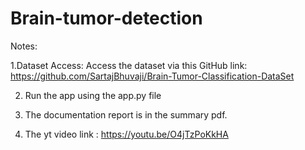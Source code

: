 # Brain-tumor-detection


Notes:

1.Dataset Access:
Access the dataset via this GitHub link: https://github.com/SartajBhuvaji/Brain-Tumor-Classification-DataSet

2. Run the app using the app.py file

3. The documentation report is in the summary pdf.

4. The yt video link : https://youtu.be/O4jTzPoKkHA  


